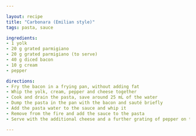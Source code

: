 ```yaml
---

layout: recipe
title: "Carbonara (Emilian style)"
tags: pasta, sauce

ingredients:
- 1 yolk
- 20 g grated parmigiano
- 20 g grated parmigiano (to serve)
- 40 g diced bacon
- 10 g cream
- pepper

directions:
- Fry the bacon in a frying pan, without adding fat
- Whip the yolk, cream, pepper and cheese together
- Cook and drain the pasta, save around 25 mL of the water
- Dump the pasta in the pan with the bacon and sauté briefly
- Add the pasta water to the sauce and whip it
- Remove from the fire and add the sauce to the pasta
- Serve with the additional cheese and a further grating of pepper on top

---
```

